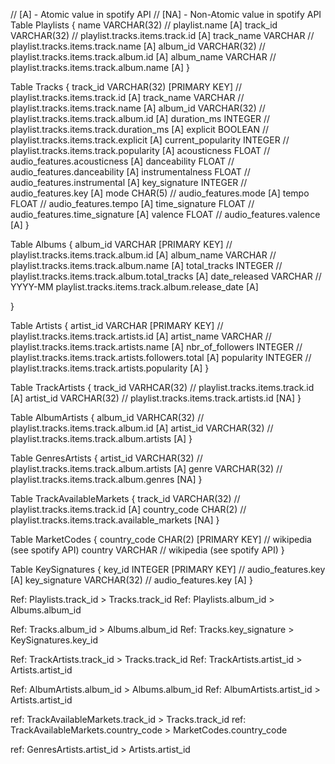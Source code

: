 // [A] - Atomic value in spotify API
// [NA] - Non-Atomic value in spotify API
Table Playlists {
    name VARCHAR(32) // playlist.name [A]
    track_id VARCHAR(32) // playlist.tracks.items.track.id [A]
    track_name VARCHAR // playlist.tracks.items.track.name [A]
    album_id VARCHAR(32) // playlist.tracks.items.track.album.id [A]
    album_name VARCHAR // playlist.tracks.items.track.album.name [A]
}

Table Tracks {
    track_id VARCHAR(32) [PRIMARY KEY] // playlist.tracks.items.track.id [A]
    track_name VARCHAR // playlist.tracks.items.track.name [A]
    album_id VARCHAR(32) // playlist.tracks.items.track.album.id [A]
    duration_ms INTEGER // playlist.tracks.items.track.duration_ms [A]
    explicit BOOLEAN // playlist.tracks.items.track.explicit [A]
    current_popularity INTEGER // playlist.tracks.items.track.popularity [A]
    acousticness FLOAT // audio_features.acousticness [A]
    danceability FLOAT // audio_features.danceability [A]
    instrumentalness FLOAT // audio_features.instrumental [A]
    key_signature INTEGER // audio_features.key [A]
    mode CHAR(5) // audio_features.mode [A]
    tempo FLOAT // audio_features.tempo [A]
    time_signature FLOAT // audio_features.time_signature [A]
    valence FLOAT // audio_features.valence [A]
}

Table Albums {
    album_id VARCHAR [PRIMARY KEY]  // playlist.tracks.items.track.album.id [A]
    album_name VARCHAR  // playlist.tracks.items.track.album.name [A]
    total_tracks INTEGER // playlist.tracks.items.track.album.total_tracks [A]
    date_released VARCHAR // YYYY-MM playlist.tracks.items.track.album.release_date [A]

}


Table Artists {
  artist_id VARCHAR [PRIMARY KEY] // playlist.tracks.items.track.artists.id [A]
  artist_name VARCHAR // playlist.tracks.items.track.artists.name [A]
  nbr_of_followers INTEGER // playlist.tracks.items.track.artists.followers.total [A]
  popularity INTEGER // playlist.tracks.items.track.artists.popularity [A]
}

Table TrackArtists {
  track_id VARHCAR(32) // playlist.tracks.items.track.id [A]
  artist_id VARCHAR(32) // playlist.tracks.items.track.artists.id [NA]
}

Table AlbumArtists {
  album_id VARHCAR(32) // playlist.tracks.items.track.album.id [A]
  artist_id VARCHAR(32) // playlist.tracks.items.track.album.artists [A]
}

Table GenresArtists {
 artist_id VARCHAR(32) // playlist.tracks.items.track.album.artists [A]
 genre VARCHAR(32) // playlist.tracks.items.track.album.genres [NA]
}

Table TrackAvailableMarkets {
  track_id VARCHAR(32) // playlist.tracks.items.track.id [A]
  country_code CHAR(2) // playlist.tracks.items.track.available_markets [NA]
}

Table MarketCodes {
  country_code CHAR(2) [PRIMARY KEY] // wikipedia (see spotify API)
  country VARCHAR // wikipedia (see spotify API)
}

Table KeySignatures {
  key_id INTEGER [PRIMARY KEY] // audio_features.key [A]
  key_signature VARCHAR(32) // audio_features.key [A]
}

Ref: Playlists.track_id > Tracks.track_id
Ref: Playlists.album_id > Albums.album_id

Ref: Tracks.album_id > Albums.album_id
Ref: Tracks.key_signature > KeySignatures.key_id

Ref: TrackArtists.track_id > Tracks.track_id
Ref: TrackArtists.artist_id > Artists.artist_id

Ref: AlbumArtists.album_id > Albums.album_id
Ref: AlbumArtists.artist_id > Artists.artist_id

ref: TrackAvailableMarkets.track_id > Tracks.track_id
ref: TrackAvailableMarkets.country_code > MarketCodes.country_code

ref: GenresArtists.artist_id > Artists.artist_id